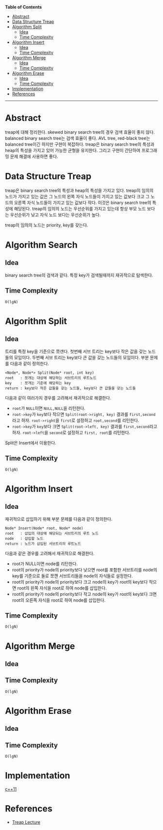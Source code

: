 <!-- markdown-toc start - Don't edit this section. Run M-x markdown-toc-refresh-toc -->
**Table of Contents**

- [Abstract](#abstract)
- [Data Structure Treap](#data-structure-treap)
- [Algorithm Split](#algorithm-split)
    - [Idea](#idea)
    - [Time Complexity](#time-complexity)
- [Algorithm Insert](#algorithm-insert)
    - [Idea](#idea-1)
    - [Time Complexity](#time-complexity-1)
- [Algorithm Merge](#algorithm-merge)
    - [Idea](#idea-2)
    - [Time Complexity](#time-complexity-2)
- [Algorithm Erase](#algorithm-erase)
    - [Idea](#idea-3)
    - [Time Complexity](#time-complexity-3)
- [Implementation](#implementation)
- [References](#references)

<!-- markdown-toc end -->

-------------------------------------------------------------------------------

# Abstract

treap에 대해 정리한다.  skewed binary search tree의 경우 검색 효율이
좋지 않다.  balanced binary search tree는 검색 효율이 좋다. AVL tree,
red-black tree는 balanced tree이긴 하지만 구현이 복잡하다.  treap은
binary search tree의 특성과 heap의 특성을 가지고 있어 가능한 균형을
유지한다. 그리고 구현이 간단하여 프로그래밍 문제 해결에 사용하면 좋다.

# Data Structure Treap

treap은 binary search tree의 특성과 heap의 특성을 가지고 있다. treap의
임의의 노드가 가지고 있는 값은 그 노드의 왼쪽 자식 노드들이 가지고
있는 값보다 크고 그 노드의 오른쪽 자식 노드들이 가지고 있는 값보다
작다. 이것은 binary search tree의 특성에 해당된다. treap의 임의의
노드는 우선순위를 가지고 있는데 항상 부모 노드 보다는 우선순위가
낮고 자식 노드 보다는 우선순위가 높다.

treap의 임의의 노드는 priority, key를 갖는다.

# Algorithm Search

## Idea

binary search tree의 검색과 같다. 특정 key가 검색될때까지 재귀적으로
탐색한다.

## Time Complexity

`O(lgN)`

# Algorithm Split

## Idea

트리를 특정 key을 기준으로 쪼갠다. 첫번째 서브 트리는 key보다 작은
값을 갖는 노드들의 모임이다.  두번째 서브 트리는 key보다 큰 값을 갖는
노드들의 모임이다. 부분 문제를 다음과 같이 정의한다.

```
<Node*, Node*> Split(Node* root, int key)
root   : 쪼개는 대상에 해당하는 서브트리의 루트노드
key    : 쪼개는 기준에 해당하는 key
return : key보다 작은 값들을 갖는 노드들, key보다 큰 값들을 갖는 노드들
```

다음과 같이 여러가지 경우를 고려해서 재귀적으로 해결한다.

* `root`가 `NULL`이면 `NULL,NULL`을 리턴한다.
* `root->key`가 `key`보다 작으면 `Split(root->right, key)` 결과를
  `first,second`라고 하자. `root->right`을 `first`로 설정하고 `root,second`를 리턴한다.
* `root->key`가 `key`보다 크면 `Split(root->left, key)` 결과를
  `first,second`라고 하자. `root->left`을 `second`로 설정하고 `first, root`를 리턴한다.

Split은 Insert에서 이용한다.

## Time Complexity

`O(lgN)`

# Algorithm Insert

## Idea

재귀적으로 삽입하기 위해 부분 문제를 다음과 같이 정의한다.

```
Node* Insert(Node* root, Node* node)
root   : 삽입의 대상에 해당되는 서브트리의 루트 노드
node   : 삽입할 노드
return : 노드가 삽입된 서브트리의 루트노드
```

다음과 같은 경우를 고려해서 재귀적으로 해결한다.

* root가 NULL이면 node를 리턴한다.
* root의 priority가 node의 priority보다 낮으면 root를 포함한
  서브트리를 node의 key를 기준으로 둘로 쪼깬 서브트리들을
  node의 자식들로 설정한다.
* root의 priority가 node의 priority보다 크고 node의 key가 root의
  key보다 작으면 root의 왼쪽 자식을 root로 하여 node를 삽입한다.
* root의 priority가 node의 priority보다 작고 node의 key가 root의
  key보다 크면 root의 오른쪽 자식을 root로 하여 node를 삽입한다.

## Time Complexity

`O(lgN)`

# Algorithm Merge

## Idea

## Time Complexity

`O(lgN)`

# Algorithm Erase

## Idea

## Time Complexity

`O(lgN)`

# Implementation 

[c++11](/fundamentals/tree/treap/a.cpp)

# References

* [Treap Lecture](https://courses.cs.washington.edu/courses/cse326/00wi/handouts/lecture19/sld017.htm)
